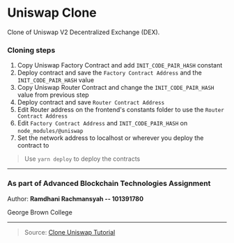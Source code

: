 # Uniswap Clone

Clone of Uniswap V2 Decentralized Exchange (DEX).

### Cloning steps

1. Copy Uniswap Factory Contract and add `INIT_CODE_PAIR_HASH` constant
2. Deploy contract and save the `Factory Contract Address` and the `INIT_CODE_PAIR_HASH` value
3. Copy Uniswap Router Contract and change the `INIT_CODE_PAIR_HASH` value from previous step
4. Deploy contract and save `Router Contract Address`
5. Edit Router address on the frontend's constants folder to use the `Router Contract Address`
6. Edit `Factory Contract Address` and `INIT_CODE_PAIR_HASH` on `node_modules/@uniswap`
7. Set the network address to localhost or wherever you deploy the contract to

> Use `yarn deploy` to deploy the contracts

---

### As part of Advanced Blockchain Technologies Assignment

Author: **Ramdhani Rachmansyah -- 101391780**

George Brown College

---

> Source: [Clone Uniswap Tutorial](https://blockchain.news/wiki/how-to-build-an-uniswap-exchange)
